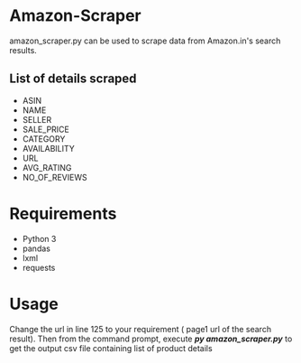 # Amazon-Scraper #
amazon_scraper.py can be used to scrape data from Amazon.in's search results.
## List of details scraped ##

* ASIN
* NAME
* SELLER
* SALE_PRICE
* CATEGORY
* AVAILABILITY
* URL
* AVG_RATING
* NO_OF_REVIEWS

# Requirements #
* Python 3
* pandas
* lxml
* requests

# Usage
Change the url in line 125 to your requirement ( page1 url of the search result). Then from the command prompt, execute 
***py amazon_scraper.py***  to get the output csv file containing list of product details
